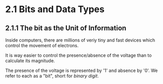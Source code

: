 # 2.1 Bits and Data Types

## 2.1.1 The bit as the Unit of Information

Inside computers, there are millions of veriy tiny and fast devices which control the movement of electrons. 

It is way easier to control the presence/absence of the voltage than to calculate its magnitude.

The presence of the voltage is represented by '1' and absence by '0'. We refer to each as a "bit", short for <i>binary digit</i>.

